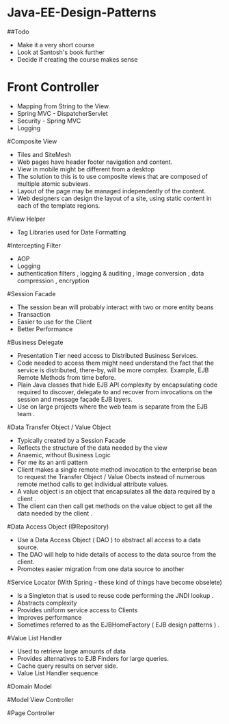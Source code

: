 # Java-EE-Design-Patterns

##Todo
- Make it a very short course
- Look at Santosh's book further
- Decide if creating the course makes sense

# Front Controller
- Mapping from String to the View.
- Spring MVC - DispatcherServlet
- Security - Spring MVC
- Logging

#Composite View
- Tiles and SiteMesh
- Web pages have header footer navigation and content. 
- View in mobile might be different from a desktop
- The solution to this is to use composite views that are composed of multiple atomic subviews. 
- Layout of the page may be managed independently of the content.
- Web designers can design the layout of a site, using static content in each of the template regions. 

#View Helper
- Tag Libraries used for Date Formatting

#Intercepting Filter
- AOP
- Logging
- authentication filters , logging & auditing , Image conversion , data compression , encryption

#Session Facade
- The session bean will probably interact with two or more entity beans
- Transaction
- Easier to use for the Client
- Better Performance

#Business Delegate
- Presentation Tier need access to Distributed Business Services.
- Code needed to access them might need understand the fact that the service is distributed, there-by, will be more complex. Example, EJB Remote Methods from time before.
- Plain Java classes that hide EJB API complexity by encapsulating code required to discover, delegate to and recover from invocations on the session and message façade EJB layers.
- Use on large projects where the web team is separate from the EJB team .

#Data Transfer Object / Value Object
- Typically created by a Session Facade
- Reflects the structure of the data needed by the view
- Anaemic, without Business Logic
- For me its an anti pattern
- Client makes a single remote method invocation to the enterprise bean to request the Transfer Object / Value Obects instead of numerous remote method calls to get individual attribute values.
- A value object is an object that encapsulates all the data required by a client . 
- The client can then call get methods on the value object to get all the data needed by the client .

#Data Access Object (@Repository)
- Use a Data Access Object ( DAO ) to abstract all access to a data source. 
- The DAO will help to hide details of access to the data source from the client. 
- Promotes easier migration from one data source to another


#Service Locator  (With Spring - these kind of things have become obselete)
- Is a Singleton that is used to reuse code performing the JNDI lookup . 
- Abstracts complexity 
- Provides uniform service access to Clients 
- Improves performance 
- Sometimes referred to as the EJBHomeFactory ( EJB design patterns ) .


#Value List Handler
- Used to retrieve large amounts of data
- Provides alternatives to EJB Finders for large queries.
- Cache query results on server side.
- Value List Handler sequence


#Domain Model

#Model View Controller

#Page Controller


